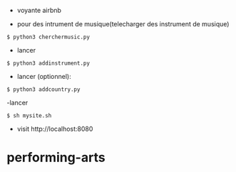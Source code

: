 - voyante airbnb

- pour des intrument de musique(telecharger des instrument de musique)
```
$ python3 cherchermusic.py
```
- lancer

```
$ python3 addinstrument.py
```
- lancer (optionnel):
```
$ python3 addcountry.py
```
-lancer
```
$ sh mysite.sh
```
- visit http://localhost:8080
# performing-arts
